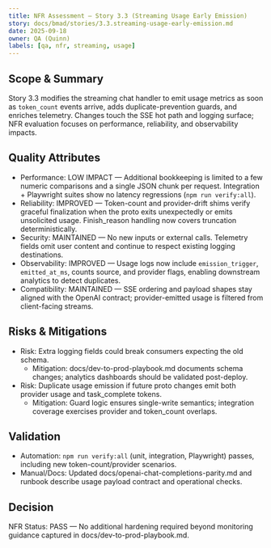 ```yaml
---
title: NFR Assessment — Story 3.3 (Streaming Usage Early Emission)
story: docs/bmad/stories/3.3.streaming-usage-early-emission.md
date: 2025-09-18
owner: QA (Quinn)
labels: [qa, nfr, streaming, usage]
---
```


## Scope & Summary

Story 3.3 modifies the streaming chat handler to emit usage metrics as soon as `token_count` events arrive, adds duplicate-prevention guards, and enriches telemetry. Changes touch the SSE hot path and logging surface; NFR evaluation focuses on performance, reliability, and observability impacts.

## Quality Attributes

- Performance: LOW IMPACT — Additional bookkeeping is limited to a few numeric comparisons and a single JSON chunk per request. Integration + Playwright suites show no latency regressions (`npm run verify:all`).
- Reliability: IMPROVED — Token-count and provider-drift shims verify graceful finalization when the proto exits unexpectedly or emits unsolicited usage. Finish_reason handling now covers truncation deterministically.
- Security: MAINTAINED — No new inputs or external calls. Telemetry fields omit user content and continue to respect existing logging destinations.
- Observability: IMPROVED — Usage logs now include `emission_trigger`, `emitted_at_ms`, counts source, and provider flags, enabling downstream analytics to detect duplicates.
- Compatibility: MAINTAINED — SSE ordering and payload shapes stay aligned with the OpenAI contract; provider-emitted usage is filtered from client-facing streams.

## Risks & Mitigations

- Risk: Extra logging fields could break consumers expecting the old schema.
  - Mitigation: docs/dev-to-prod-playbook.md documents schema changes; analytics dashboards should be validated post-deploy.
- Risk: Duplicate usage emission if future proto changes emit both provider usage and task_complete tokens.
  - Mitigation: Guard logic ensures single-write semantics; integration coverage exercises provider and token_count overlaps.

## Validation

- Automation: `npm run verify:all` (unit, integration, Playwright) passes, including new token-count/provider scenarios.
- Manual/Docs: Updated docs/openai-chat-completions-parity.md and runbook describe usage payload contract and operational checks.

## Decision

NFR Status: PASS — No additional hardening required beyond monitoring guidance captured in docs/dev-to-prod-playbook.md.

